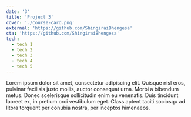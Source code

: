 ```yaml
---
date: '3'
title: 'Project 3'
cover: './course-card.png'
external: 'https://github.com/ShingiraiBhengesa'
cta: 'https://github.com/ShingiraiBhengesa'
tech:
  - tech 1
  - tech 2
  - tech 3
  - tech 4
  - tech 5
---
```

Lorem ipsum dolor sit amet, consectetur adipiscing elit. Quisque nisl eros,
pulvinar facilisis justo mollis, auctor consequat urna. Morbi a bibendum metus.
Donec scelerisque sollicitudin enim eu venenatis. Duis tincidunt laoreet ex,
in pretium orci vestibulum eget. Class aptent taciti sociosqu ad litora torquent
per conubia nostra, per inceptos himenaeos.
